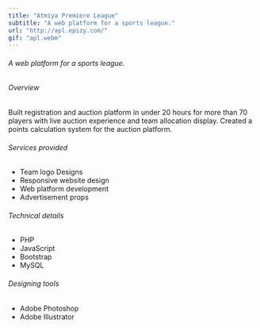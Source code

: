 ```yaml
---
title: "Atmiya Premiere League"
subtitle: "A web platform for a sports league."
url: "http://apl.epizy.com/"
gif: "apl.webm"
---
```


<h6 class="mt-3">A web platform for a sports league.</h6>

<div class="text-left details mt-5">
  <h6>Overview</h6>
  <p>Built registration and auction platform in under 20 hours for more than 70 players with live auction experience and team allocation display. Created a points calculation system for the auction platform.</p>
  <h6 class="mt-3">Services provided</h6>
  <ul>
    <li>Team logo Designs</li>
    <li>Responsive website design</li>
    <li>Web platform development</li>
    <li>Advertisement props</li>
  </ul>
  <h6 class="mt-3">Technical details</h6>
  <ul>
    <li>PHP</li>
    <li>JavaScript</li>
    <li>Bootstrap</li>
    <li>MySQL</li>
  </ul>
  <h6 class="mt-3">Designing tools</h6>
  <ul>
    <li>Adobe Photoshop</li>
    <li>Adobe Illustrator</li>
  </ul>
</div>